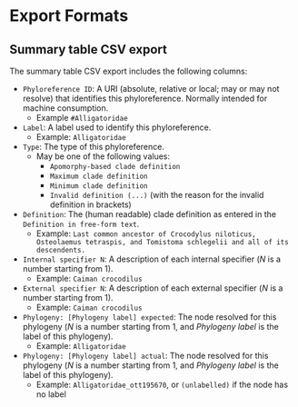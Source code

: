 # Export Formats

## Summary table CSV export

The summary table CSV export includes the following columns:

* `Phyloreference ID`: A URI (absolute, relative or local; may or may not resolve) that identifies this phyloreference. Normally intended for machine consumption.
  * Example `#Alligatoridae`
* `Label`: A label used to identify this phyloreference.
  * Example: `Alligatoridae`
* `Type`: The type of this phyloreference.
  * May be one of the following values:
    * `Apomorphy-based clade definition`
    * `Maximum clade definition`
    * `Minimum clade definition`
    * `Invalid definition (...)` (with the reason for the invalid definition in brackets)
* `Definition`: The (human readable) clade definition as entered in the `Definition in free-form text`.
  * Example: `Last common ancestor of Crocodylus niloticus, Osteolaemus tetraspis, and Tomistoma schlegelii and all of its descendents.`
* `Internal specifier N`: A description of each internal specifier (_N_ is a number starting from 1).
  * Example: `Caiman crocodilus`
* `External specifier N`: A description of each external specifier (_N_ is a number starting from 1).
  * Example: `Caiman crocodilus`
* `Phylogeny: [Phylogeny label] expected`: The node resolved for this phylogeny (_N_ is a number starting from 1, and _Phylogeny label_ is the label of this phylogeny).
  * Example: `Alligatoridae`
* `Phylogeny: [Phylogeny label] actual`: The node resolved for this phylogeny (_N_ is a number starting from 1, and _Phylogeny label_ is the label of this phylogeny).
  * Example: `Alligatoridae_ott195670`, or `(unlabelled)` if the node has no label